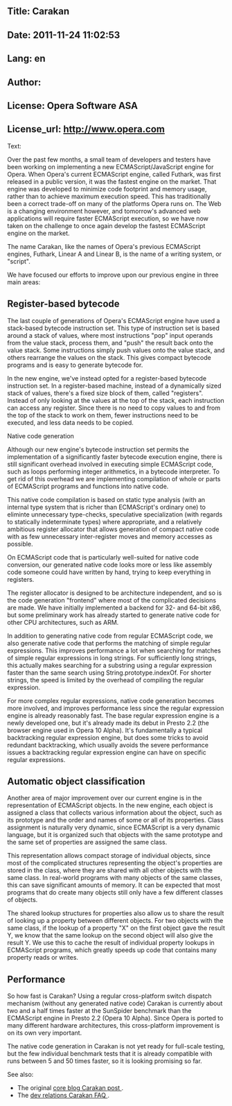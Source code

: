 Title: Carakan
----
Date: 2011-11-24 11:02:53
----
Lang: en
----
Author: 
----
License: Opera Software ASA
----
License_url: http://www.opera.com
----
Text:

<div id="content">
<p>
 Over the past few months, a small team of developers and testers have been working on implementing a new ECMAScript/JavaScript engine for Opera. When Opera&#39;s current ECMAScript engine, called Futhark, was first released in a public version, it was the fastest engine on the market. That engine was developed to minimize code footprint and memory usage, rather than to achieve maximum execution speed. This has traditionally been a correct trade-off on many of the platforms Opera runs on. The Web is a changing environment however, and tomorrow&#39;s advanced web applications will require faster ECMAScript execution, so we have now taken on the challenge to once again develop the fastest ECMAScript engine on the market.
</p>
<p>
 The name Carakan, like the names of Opera&#39;s previous ECMAScript engines, Futhark, Linear A and Linear B, is the name of a writing system, or &quot;script&quot;.
</p>
<p>
 We have focused our efforts to improve upon our previous engine in three main areas:
</p>
<h2>
 Register-based bytecode
</h2>
<p>
 The last couple of generations of Opera&#39;s ECMAScript engine have used a stack-based bytecode instruction set. This type of instruction set is based around a stack of values, where most instructions &quot;pop&quot; input operands from the value stack, process them, and &quot;push&quot; the result back onto the value stack. Some instructions simply push values onto the value stack, and others rearrange the values on the stack. This gives compact bytecode programs and is easy to generate bytecode for.
</p>
<p>
 In the new engine, we&#39;ve instead opted for a register-based bytecode instruction set. In a register-based machine, instead of a dynamically sized stack of values, there&#39;s a fixed size block of them, called &quot;registers&quot;. Instead of only looking at the values at the top of the stack, each instruction can access any register. Since there is no need to copy values to and from the top of the stack to work on them, fewer instructions need to be executed, and less data needs to be copied.
</p>
Native code generation
<p>
 Although our new engine&#39;s bytecode instruction set permits the implementation of a significantly faster bytecode execution engine, there is still significant overhead involved in executing simple ECMAScript code, such as loops performing integer arithmetics, in a bytecode interpreter. To get rid of this overhead we are implementing compilation of whole or parts of ECMAScript programs and functions into native code.
</p>
<p>
 This native code compilation is based on static type analysis (with an internal type system that is richer than ECMAScript&#39;s ordinary one) to eliminte unnecessary type-checks, speculative specialization (with regards to statically indeterminate types) where appropriate, and a relatively ambitious register allocator that allows generation of compact native code with as few unnecessary inter-register moves and memory accesses as possible.
</p>
<p>
 On ECMAScript code that is particularly well-suited for native code conversion, our generated native code looks more or less like assembly code someone could have written by hand, trying to keep everything in registers.
</p>
<p>
 The register allocator is designed to be architecture independent, and so is the code generation &quot;frontend&quot; where most of the complicated decisions are made. We have initially implemented a backend for 32- and 64-bit x86, but some preliminary work has already started to generate native code for other CPU architectures, such as ARM.
</p>
<p>
 In addition to generating native code from regular ECMAScript code, we also generate native code that performs the matching of simple regular expressions. This improves performance a lot when searching for matches of simple regular expressions in long strings. For sufficiently long strings, this actually makes searching for a substring using a regular expression faster than the same search using String.prototype.indexOf. For shorter strings, the speed is limited by the overhead of compiling the regular expression.
</p>
<p>
 For more complex regular expressions, native code generation becomes more involved, and improves performance less since the regular expression engine is already reasonably fast. The base regular expression engine is a newly developed one, but it&#39;s already made its debut in Presto 2.2 (the browser engine used in Opera 10 Alpha). It&#39;s fundamentally a typical backtracking regular expression engine, but does some tricks to avoid redundant backtracking, which usually avoids the severe performance issues a backtracking regular expression engine can have on specific regular expressions.
</p>
<h2>
 Automatic object classification
</h2>
<p>
 Another area of major improvement over our current engine is in the representation of ECMAScript objects. In the new engine, each object is assigned a class that collects various information about the object, such as its prototype and the order and names of some or all of its properties. Class assignment is naturally very dynamic, since ECMAScript is a very dynamic language, but it is organized such that objects with the same prototype and the same set of properties are assigned the same class.
</p>
<p>
 This representation allows compact storage of individual objects, since most of the complicated structures representing the object&#39;s properties are stored in the class, where they are shared with all other objects with the same class. In real-world programs with many objects of the same classes, this can save significant amounts of memory. It can be expected that most programs that do create many objects still only have a few different classes of objects.
</p>
<p>
 The shared lookup structures for properties also allow us to share the result of looking up a property between different objects. For two objects with the same class, if the lookup of a property &quot;X&quot; on the first object gave the result Y, we know that the same lookup on the second object will also give the result Y. We use this to cache the result of individual property lookups in ECMAScript programs, which greatly speeds up code that contains many property reads or writes.
</p>
<h2>
 Performance
</h2>
<p>
 So how fast is Carakan? Using a regular cross-platform switch dispatch mechanism (without any generated native code) Carakan is currently about two and a half times faster at the SunSpider benchmark than the ECMAScript engine in Presto 2.2 (Opera 10 Alpha). Since Opera is ported to many different hardware architectures, this cross-platform improvement is on its own very important.
</p>
<p>
 The native code generation in Carakan is not yet ready for full-scale testing, but the few individual benchmark tests that it is already compatible with runs between 5 and 50 times faster, so it is looking promising so far.
</p>
<p>
 See also:
</p>
<ul>
 <li>
  The original
  <a href="http://my.opera.com/core/blog/2009/02/04/carakan">
   core blog Carakan post
  </a>
  .
 </li>
 <li>
  The
  <a href="http://my.opera.com/ODIN/blog/carakan-faq">
   dev relations Carakan FAQ
  </a>
  .
 </li>
</ul>
</div>

